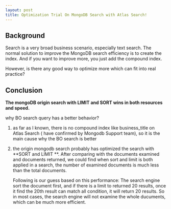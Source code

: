 ```yaml
---
layout: post
title: Optimization Trial On MongoDB Search with Atlas Search!
---
```


## Background

Search is a very broad business scenario, especially text search.  The normal solution to improve the MongoDB search efficiency is to create the index. And if you want to improve more, you just add the compound index.

However, is there any good way to optimize more which can fit into real practice?

## Conclusion

**The mongoDB origin search with LIMIT and SORT wins in both resources and speed.**

why BO search query has a better behavior?

1. as far as I known, there is no compound index like business_title on Atlas Search ( have confirmed by Mongodb Support team), so it is the main cause why the BO search is better

2. the origin mongodb search probably has optimized the search with **SORT and LIMIT **. After comparing with the documents examined and documents returned, we could find when sort and limit is both applied in a search, the number of examined documents is much less than the total documents.

   Following is our guess based on this performance:  The search engine sort the document first, and if there is a limit to returned 20 results, once it find the 20th result can match all condition, it will return 20 results. So in most cases, the search engine will not examine the whole ducuments, which can be much more efficient.
